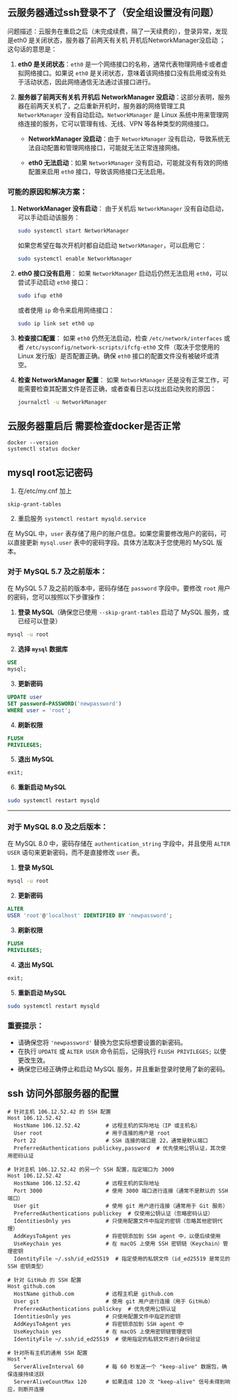 ## 云服务器通过ssh登录不了（安全组设置没有问题）

问题描述：云服务在重启之后（未完成续费，隔了一天续费的），登录异常，发现是eth0 是关闭状态，服务器了前两天有关机 开机后NetworkManager没启动 ； 这句话的意思是：

1. **eth0 是关闭状态**：`eth0` 是一个网络接口的名称，通常代表物理网络卡或者虚拟网络接口。如果说 `eth0` 是关闭状态，意味着该网络接口没有启用或没有处于活动状态，因此网络通信无法通过该接口进行。

2. **服务器了前两天有关机 开机后 NetworkManager 没启动**：这部分表明，服务器在前两天关机了，之后重新开机时，服务器的网络管理工具 `NetworkManager` 没有自动启动。`NetworkManager` 是
   Linux 系统中用来管理网络连接的服务，它可以管理有线、无线、VPN 等各种类型的网络接口。

    - **NetworkManager 没启动**：由于 `NetworkManager` 没有启动，导致系统无法自动配置和管理网络接口，可能就无法正常连接网络。

    - **eth0 无法启动**：如果 `NetworkManager` 没有启动，可能就没有有效的网络配置来启用 `eth0` 接口，导致该网络接口无法启用。

### 可能的原因和解决方案：

1. **NetworkManager 没有启动**： 由于关机后 `NetworkManager` 没有自动启动，可以手动启动该服务：

   ```bash
   sudo systemctl start NetworkManager
   ```

   如果您希望在每次开机时都自动启动 `NetworkManager`，可以启用它：

   ```bash
   sudo systemctl enable NetworkManager
   ```

2. **eth0 接口没有启用**： 如果 `NetworkManager` 启动后仍然无法启用 `eth0`，可以尝试手动启动 `eth0` 接口：

   ```bash
   sudo ifup eth0
   ```

   或者使用 `ip` 命令来启用网络接口：

   ```bash
   sudo ip link set eth0 up
   ```

3. **检查接口配置**： 如果 `eth0` 仍然无法启动，检查 `/etc/network/interfaces` 或者 `/etc/sysconfig/network-scripts/ifcfg-eth0` 文件（取决于您使用的
   Linux 发行版）是否配置正确。确保 `eth0` 接口的配置文件没有被破坏或清空。

4. **检查 NetworkManager 配置**： 如果 `NetworkManager` 还是没有正常工作，可能需要检查其配置文件是否正确，或者查看日志以找出启动失败的原因：

   ```bash
   journalctl -u NetworkManager
   ```

## 云服务器重启后 需要检查docker是否正常

```shell
docker --version
systemctl status docker

```

## mysql root忘记密码

1. 在/etc/my.cnf 加上

```shell
skip-grant-tables
```

2. 重启服务 `systemctl restart mysqld.service`

在 MySQL 中，`user` 表存储了用户的账户信息。如果您需要修改用户的密码，可以直接更新 `mysql.user` 表中的密码字段。具体方法取决于您使用的 MySQL 版本。

### 对于 MySQL 5.7 及之前版本：

在 MySQL 5.7 及之前的版本中，密码存储在 `password` 字段中。要修改 `root` 用户的密码，您可以按照以下步骤操作：

1. **登录 MySQL**（确保您已使用 `--skip-grant-tables` 启动了 MySQL 服务，或已经可以登录）

```bash
mysql -u root
```

2. **选择 `mysql` 数据库**

```sql
USE
mysql;
```

3. **更新密码**

```sql
UPDATE user
SET password=PASSWORD('newpassword')
WHERE user = 'root';
```

4. **刷新权限**

```sql
FLUSH
PRIVILEGES;
```

5. **退出 MySQL**

```sql
exit;
```

6. **重新启动 MySQL**

```bash
sudo systemctl restart mysqld
```

---

### 对于 MySQL 8.0 及之后版本：

在 MySQL 8.0 中，密码存储在 `authentication_string` 字段中，并且使用 `ALTER USER` 语句来更新密码，而不是直接修改 `user` 表。

1. **登录 MySQL**

```bash
mysql -u root
```

2. **更新密码**

```sql
ALTER
USER 'root'@'localhost' IDENTIFIED BY 'newpassword';
```

3. **刷新权限**

```sql
FLUSH
PRIVILEGES;
```

4. **退出 MySQL**

```sql
exit;
```

5. **重新启动 MySQL**

```bash
sudo systemctl restart mysqld
```

### 重要提示：

- 请确保您将 `'newpassword'` 替换为您实际想要设置的新密码。
- 在执行 `UPDATE` 或 `ALTER USER` 命令前后，记得执行 `FLUSH PRIVILEGES;` 以使更改生效。
- 确保您已经正确停止和启动 MySQL 服务，并且重新登录时使用了新的密码。

## ssh 访问外部服务器的配置

```ssh
# 针对主机 106.12.52.42 的 SSH 配置
Host 106.12.52.42
  HostName 106.12.52.42        # 远程主机的实际地址（IP 或主机名）
  User root                    # 用于连接的用户是 root
  Port 22                      # SSH 连接的端口是 22，通常是默认端口
  PreferredAuthentications publickey,password  # 优先使用公钥认证，其次使用密码认证

# 针对主机 106.12.52.42 的另一个 SSH 配置，指定端口为 3000
Host 106.12.52.42
  HostName 106.12.52.42        # 远程主机的实际地址
  Port 3000                    # 使用 3000 端口进行连接（通常不是默认的 SSH 端口）
  User git                     # 使用 git 用户进行连接（通常用于 Git 服务）
  PreferredAuthentications publickey  # 仅使用公钥认证（忽略密码认证）
  IdentitiesOnly yes           # 只使用配置文件中指定的密钥（忽略其他密钥代理）
  AddKeysToAgent yes           # 将密钥添加到 SSH agent 中，以便后续使用
  UseKeychain yes              # 在 macOS 上使用 SSH 密钥链（Keychain）管理密钥
  IdentityFile ~/.ssh/id_ed25519  # 指定使用的私钥文件（id_ed25519 是常见的 SSH 密钥类型）

# 针对 GitHub 的 SSH 配置
Host github.com
  HostName github.com          # 远程主机是 github.com
  User git                     # 使用 git 用户进行连接（用于 GitHub）
  PreferredAuthentications publickey  # 优先使用公钥认证
  IdentitiesOnly yes           # 只使用配置文件中指定的密钥
  AddKeysToAgent yes           # 将密钥添加到 SSH agent 中
  UseKeychain yes              # 在 macOS 上使用密钥链管理密钥
  IdentityFile ~/.ssh/id_ed25519  # 使用指定的私钥文件进行身份验证

# 针对所有主机的通用 SSH 配置
Host *
  ServerAliveInterval 60       # 每 60 秒发送一个 "keep-alive" 数据包，确保连接持续活跃
  ServerAliveCountMax 120      # 如果连续 120 次 "keep-alive" 信号未得到响应，则断开连接

```